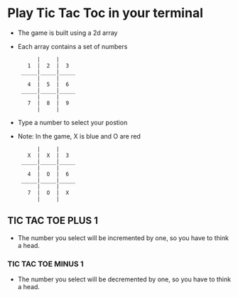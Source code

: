 # Play Tic Tac Toc in your terminal

 - The game is built using a 2d array
 - Each array contains a set of numbers
   ```
         |     |     
      1  |  2  |  3  
    _____|_____|_____
         |     |     
      4  |  5  |  6  
    _____|_____|_____
         |     |     
      7  |  8  |  9  
         |     |    
    ```

 - Type a number to select your postion
 - Note: In the game, X is blue and O are red
   ```
         |     |     
      X  |  X  |  3  
    _____|_____|_____
         |     |     
      4  |  O  |  6  
    _____|_____|_____
         |     |     
      7  |  O  |  X  
         |     |    
   ```

## TIC TAC TOE PLUS 1

   * The number you select will be incremented by one, so you have to think a head.

### TIC TAC TOE MINUS 1
   * The number you select will be decremented by one, so you have to think a head.